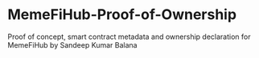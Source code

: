 # MemeFiHub-Proof-of-Ownership
Proof of concept, smart contract metadata and ownership declaration for MemeFiHub by Sandeep Kumar Balana
